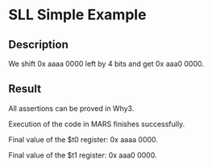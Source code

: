 # SLL Simple Example

## Description

We shift 0x aaaa 0000 left by 4 bits and get 0x aaa0 0000.

## Result

All assertions can be proved in Why3.

Execution of the code in MARS finishes successfully. 

Final value of the $t0 register: 0x aaaa 0000.

Final value of the $t1 register: 0x aaa0 0000.


